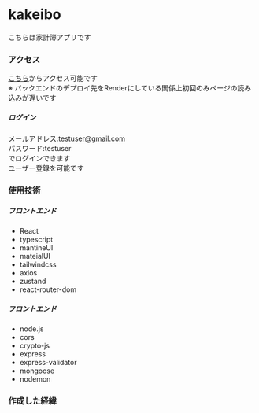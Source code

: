 # kakeibo
こちらは家計簿アプリです
### アクセス
[こちら](https://kakeibo-app.onrender.com/)からアクセス可能です  
※ バックエンドのデプロイ先をRenderにしている関係上初回のみページの読み込みが遅いです
  ##### ログイン  
  メールアドレス:testuser@gmail.com  
  パスワード:testuser  
  でログインできます  
  ユーザー登録を可能です  
### 使用技術
  ##### フロントエンド
  - React
  - typescript
  - mantineUI
  - mateialUI
  - tailwindcss
  - axios
  - zustand
  - react-router-dom
  ##### フロントエンド
  - node.js
  - cors
  - crypto-js
  - express
  - express-validator
  - mongoose
  - nodemon
 ### 作成した経緯
 
